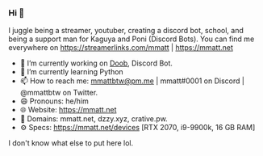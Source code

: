 ### Hi 👋

I juggle being a streamer, youtuber, creating a discord bot, school, and being a support man for Kaguya and Poni (Discord Bots). You can find me everywhere on https://streamerlinks.com/mmatt | https://mmatt.net


- 🔭 I’m currently working on [Doob](http://doobbot.com), Discord Bot.
- 🌱 I’m currently learning Python
- 📫 How to reach me: mmattbtw@pm.me | mmatt#0001 on Discord | @mmattbtw on Twitter.
- 😄 Pronouns: he/him
- 🌐 Website: https://mmatt.net
- 💬 Domains: mmatt.net, dzzy.xyz, crative.pw.
- ⚙  Specs: https://mmatt.net/devices [RTX 2070, i9-9900k, 16 GB RAM]

I don't know what else to put here lol.

